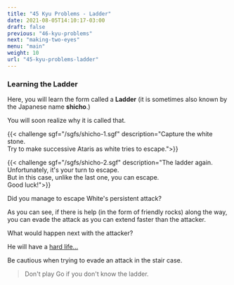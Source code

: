 ```yaml
---
title: "45 Kyu Problems - Ladder"
date: 2021-08-05T14:10:17-03:00
draft: false
previous: "46-kyu-problems"
next: "making-two-eyes"
menu: "main"
weight: 10
url: "45-kyu-problems-ladder"
---
```


### Learning the Ladder

Here, you will learn the form called a **Ladder** (it is sometimes also known by the Japanese name **shicho**.)

You will soon realize why it is called that.

{{< challenge sgf="/sgfs/shicho-1.sgf" description="Capture the white stone.<br />Try to make successive Ataris as white tries to escape.">}}

{{< challenge sgf="/sgfs/shicho-2.sgf" description="The ladder again. Unfortunately, it's your turn to escape.<br />But in this case, unlike the last one, you can escape.<br />Good luck!">}}

Did you manage to escape White's persistent attack?

As you can see, if there is help (in the form of friendly rocks) along the way, you can evade the attack as you can extend faster than the attacker.

What would happen next with the attacker?

He will have a [hard life...](/hard-life)

Be cautious when trying to evade an attack in the stair case.

> Don't play Go if you don't know the ladder.